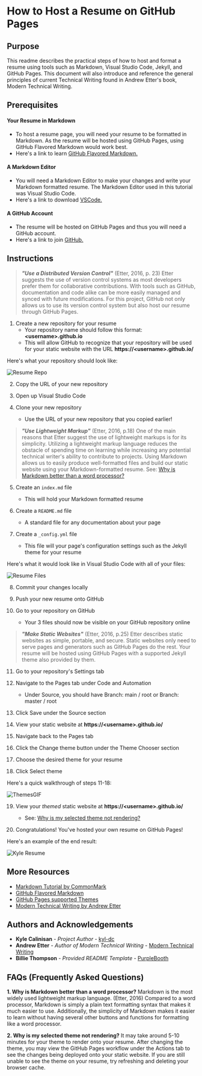 # How to Host a Resume on GitHub Pages

## Purpose

This readme describes the practical steps of how to host and format a resume using tools such as Markdown, Visual Studio Code, Jekyll, and GitHub Pages. This document will also introduce and reference the general principles of current Technical Writing found in Andrew Etter's book, Modern Technical Writing.

## Prerequisites

#### Your Resume in Markdown
* To host a resume page, you will need your resume to be formatted in Markdown. As the resume will be hosted using GitHub Pages, using GitHub Flavored Markdown would work best.
* Here's a link to learn [GitHub Flavored Markdown.](https://docs.github.com/en/get-started/writing-on-github/getting-started-with-writing-and-formatting-on-github/basic-writing-and-formatting-syntax)

#### A Markdown Editor
* You will need a Markdown Editor to make your changes and write your Markdown formatted resume. The Markdown Editor used in this tutorial was Visual Studio Code.
* Here's a link to download [VSCode.](https://code.visualstudio.com/download)

#### A GitHub Account
* The resume will be hosted on GitHub Pages and thus you will need a GitHub account.
* Here's a link to join [GitHub.](https://github.com/join)

## Instructions

> _**"Use a Distributed Version Control"**_ (Etter, 2016, p. 23)
Etter suggests the use of version control systems as most developers prefer them for collaborative contributions. With tools such as GitHub, documentation and code alike can be more easily managed and synced with future modifications.
For this project, GitHub not only allows us to use its version control system but also host our resume through GitHub Pages.
1. Create a new repository for your resume
    * Your repository name should follow this format: __\<username\>.github.io__
    * This will allow GitHub to recognize that your repository will be used for your static website with the URL __https://\<username\>.github.io/__

Here's what your repository should look like:

![Resume Repo](images/ResumeRepo.png)

2. Copy the URL of your new repository

3. Open up Visual Studio Code

4. Clone your new repository
    * Use the URL of your new repository that you copied earlier!

> _**"Use Lightweight Markup"**_ (Etter, 2016, p.18)
One of the main reasons that Etter suggest the use of lightweight markups is for its simplicity. Utilizing a lightweight markup language reduces the obstacle of spending time on learning while increasing any potential technical writer's ability to contribute to projects.
Using Markdown allows us to easily produce well-formatted files and build our static website using your Markdown-formatted resume.
See: [Why is Markdown better than a word processor?](#faqs-frequently-asked-questions)

5. Create an `index.md` file
    * This will hold your Markdown formatted resume

6. Create a `README.md` file
    * A standard file for any documentation about your page

7. Create a `_config.yml` file
    * This file will your page's configuration settings such as the Jekyll theme for your resume

Here's what it would look like in Visual Studio Code with all of your files:

![Resume Files](images/VSCodeFiles.png)

8. Commit your changes locally

9. Push your new resume onto GitHub

10. Go to your repository on GitHub
    * Your 3 files should now be visible on your GitHub repository online

> _**"Make Static Websites"**_ (Etter, 2016, p.25)
Etter describes static websites as simple, portable, and secure. Static websites only need to serve pages and generators such as GitHub Pages do the rest.
Your resume will be hosted using GitHub Pages with a supported Jekyll theme also provided by them.

11. Go to your repository's Settings tab

12. Navigate to the Pages tab under Code and Automation
    * Under Source, you should have Branch: main / root or Branch: master / root

14. Click Save under the Source section

15. View your static website at __https://\<username\>.github.io/__

15. Navigate back to the Pages tab

16. Click the Change theme button under the Theme Chooser section 

17. Choose the desired theme for your resume

18. Click Select theme

Here's a quick walkthrough of steps 11-18:

![ThemesGIF](images/ThemesGIF.gif)

19. View your _themed_ static website at __https://\<username\>.github.io/__
    * See: [Why is my selected theme not rendering?](#faqs-frequently-asked-questions)

20. Congratulations! You've hosted your own resume on GitHub Pages!

Here's an example of the end result:

![Kyle Resume](images/ResumeDone.png)

## More Resources
* [Markdown Tutorial by CommonMark](https://commonmark.org/help/tutorial/)
* [GitHub Flavored Markdown](https://docs.github.com/en/get-started/writing-on-github/getting-started-with-writing-and-formatting-on-github/basic-writing-and-formatting-syntax)
* [GitHub Pages supported Themes](https://pages.github.com/themes/)
* [Modern Technical Writing by Andrew Etter](https://www.amazon.ca/Modern-Technical-Writing-Introduction-Documentation-ebook/dp/B01A2QL9SS)

## Authors and Acknowledgements

* **Kyle Calinisan** - _Project Author_ - [kyl-dc](https://github.com/kyl-dc) 
* **Andrew Etter** - _Author of Modern Technical Writing_ - [Modern Technical Writing](https://www.amazon.ca/Modern-Technical-Writing-Introduction-Documentation-ebook/dp/B01A2QL9SS)
* **Billie Thompson** - _Provided README Template_ - [PurpleBooth](https://github.com/PurpleBooth)

## FAQs (Frequently Asked Questions)
**1. Why is Markdown better than a word processor?**
Markdown is the most widely used lightweight markup language. (Etter, 2016) Compared to a word processor, Markdown is simply a plain text formatting syntax that makes it much easier to use. Additionally, the simplicity of Markdown makes it easier to learn without having several other buttons and functions for formatting like a word processor.

**2. Why is my selected theme not rendering?**
It may take around 5-10 minutes for your theme to render onto your resume. After changing the theme, you may view the GitHub Pages workflow under the Actions tab to see the changes being deployed onto your static website. If you are still unable to see the theme on your resume, try refreshing and deleting your browser cache. 
